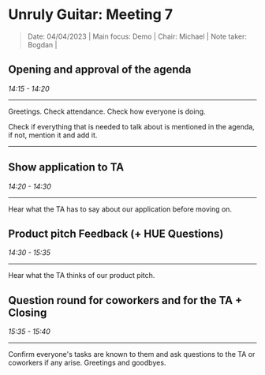 # Unruly Guitar: Meeting 7

> Date: 04/04/2023 |
> Main focus: Demo |
> Chair: Michael |
> Note taker: Bogdan |

## Opening and approval of the agenda

*14:15 - 14:20* 

---

Greetings. Check attendance. Check how everyone is doing.

Check if everything that is needed to talk about is mentioned in the agenda, if not, mention it and add it.

---

## Show application to TA

*14:20 - 14:30*

---

Hear what the TA has to say about our application before moving on.

## Product pitch Feedback (+ HUE Questions)

*14:30 - 15:35*

---

Hear what the TA thinks of our product pitch.

## Question round for coworkers and for the TA + Closing

*15:35 - 15:40*

---

Confirm everyone's tasks are known to them and ask questions to the TA or coworkers if any arise. 
Greetings and goodbyes.
